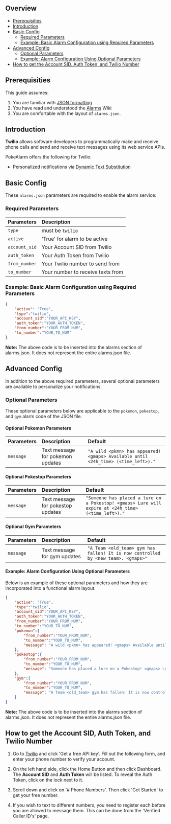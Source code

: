 ## Overview
* [Prerequisities](#prerequisities)
* [Introduction](#introduction)
* [Basic Config](#basic-config)
  * [Required Parameters](#required-parameters)
  * [Example: Basic Alarm Configuration using Required Parameters](#example-basic-alarm-configuration-using-required-parameters)
* [Advanced Config](#advanced-config)
  * [Optional Parameters](#optional-parameters)
  * [Example: Alarm Configuration Using Optional Parameters](#example-alarm-configuration-using-optional-parameters)
* [How to get the Account SID, Auth Token, and Twilio Number](#how-to-get-the-account-sid-auth-token-and-twilio-number)


## Prerequisities
This guide assumes:

1. You are familiar with [JSON formatting](http://www.w3schools.com/json/default.asp)
2. You have read and understood the [Alarms](https://github.com/kvangent/PokeAlarm/wiki/Alarms) Wiki
3. You are comfortable with the layout of `alarms.json`.

## Introduction

**Twilio** allows software developers to programmatically make and receive phone calls and send and receive text messages using its web service APIs.


PokeAlarm offers the following for Twilio:

* Personalized notifications via [Dynamic Text Substitution](Dynamic-Text-Substitution)

## Basic Config
These `alarms.json` parameters are required to enable the alarm service:
### Required Parameters
| Parameters     | Description                            | 
|:-------------- |:---------------------------------------|
|`type`          | must be `twilio`                       |
|`active`        | 'True' for alarm to be active          |
|`account_sid`   | Your Account SID from Twilio           |
|`auth_token`    | Your Auth Token from Twilio            |
|`from_number`   | Your Twilio number to send from        |
|`to_number`     | Your number to receive texts from      |

### Example: Basic Alarm Configuration using Required Parameters
```json
{
	"active": "True",
	"type":"twilio",
	"account_sid":"YOUR_API_KEY",
	"auth_token":"YOUR_AUTH_TOKEN",
	"from_number":"YOUR_FROM_NUM",
	"to_number":"YOUR_TO_NUM"
}
```
**Note:** The above code is to be inserted into the alarms section of alarms.json. It does not represent the entire alarms.json file.

## Advanced Config
In addition to the above required parameters, several optional parameters are available to personalize your notifications.

### Optional Parameters

These optional parameters below are applicable to the `pokemon`, `pokestop`, and `gym` alarm code of the JSON file.

#### Optional Pokemon Parameters
| Parameters    | Description                                       | Default																			|
|:--------------|:--------------------------------------------------|:----------------------------------------------------------------------------------|
|`message`		| Text message for pokemon updates	                | `"A wild <pkmn> has appeared! <gmaps> Available until <24h_time> (<time_left>)."`	|

#### Optional Pokestop Parameters
| Parameters    | Description                                       | Default																			|
|:--------------|:--------------------------------------------------|:----------------------------------------------------------------------------------|
|`message`		| Text message for pokestop updates		            | `"Someone has placed a lure on a Pokestop! <gmaps> Lure will expire at <24h_time> (<time_left>)."`	|

#### Optional Gym Parameters
| Parameters    | Description                                       | Default																			|
|:--------------|:--------------------------------------------------|:----------------------------------------------------------------------------------|
|`message`		| Text message for gym updates 						| `"A Team <old_team> gym has fallen! It is now controlled by <new_team>. <gmaps>"`	|


#### Example: Alarm Configuration Using Optional Parameters
Below is an example of these optional parameters and how they are incorporated into a functional alarm layout.
```json
{
	"active": "True",
	"type":"twilio",
	"account_sid":"YOUR_API_KEY",
	"auth_token":"YOUR_AUTH_TOKEN",
	"from_number":"YOUR_FROM_NUM",
	"to_number":"YOUR_TO_NUM",
	"pokemon":{
		"from_number":"YOUR_FROM_NUM",
		"to_number":"YOUR_TO_NUM",
		"message": "A wild <pkmn> has appeared! <gmaps> Available until <24h_time> (<time_left>)."
	},
	"pokestop":{
		"from_number":"YOUR_FROM_NUM",
		"to_number":"YOUR_TO_NUM",
		"message": "Someone has placed a lure on a Pokestop! <gmaps> Lure will expire at <24h_time> (<time_left>)."
	},
	"gym":{
		"from_number":"YOUR_FROM_NUM",
		"to_number":"YOUR_TO_NUM",
		"message": "A Team <old_team> gym has fallen! It is now controlled by <new_team>. <gmaps>"
	}
}
```
**Note:** The above code is to be inserted into the alarms section of alarms.json. It does not represent the entire alarms.json file.

## How to get the Account SID, Auth Token, and Twilio Number

1. Go to [Twilio](https://www.twilio.com) and click 'Get a free API key'. Fill out the following form, and enter your phone number to verify your account.

2. On the left hand side, click the Home Button and then click Dashboard. The **Account SID** and **Auth Token** will be listed. To reveal the Auth Token, click on the lock next to it.

3. Scroll down and click on '# Phone Numbers'. Then click 'Get Started' to get your free number. 

4. If you wish to text to different numbers, you need to register each before you are allowed to message them. This can be done from the 'Verified Caller ID's' page.
